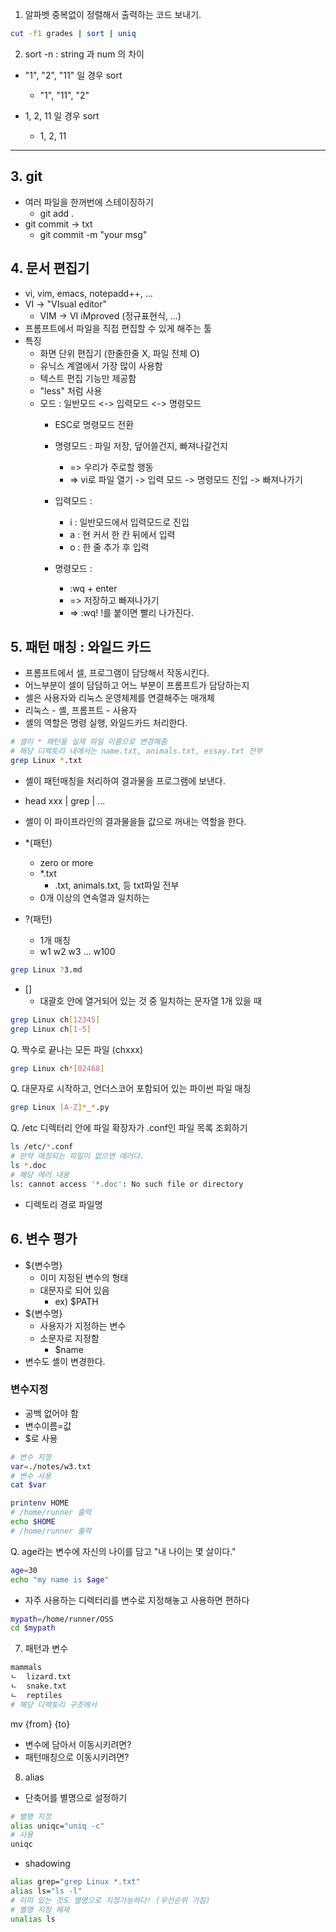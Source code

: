 1. 알파벳 중복없이 정렬해서 출력하는 코드 보내기.
```sh
cut -f1 grades | sort | uniq
```

2. sort -n : string 과 num 의 차이
- "1", "2", "11" 일 경우 sort
  - "1", "11", "2"

- 1, 2, 11 일 경우 sort
  - 1, 2, 11
-----------------------------------------------
## 3. git
  - 여러 파일을 한꺼번에 스테이징하기
    - git add .
  - git commit -> txt
    - git commit -m "your msg"

## 4. 문서 편집기
  - vi, vim, emacs, notepadd++, ...
  - VI -> "VIsual editor"
    - VIM -> VI iMproved  (정규표현식, ...)
  - 프롬프트에서 파일을 직접 편집할 수 있게 해주는 툴
  - 특징
    - 화면 단위 편집기 (한줄한줄 X, 파일 전체 O)
    - 유닉스 계열에서 가장 많이 사용함
    - 텍스트 편집 기능만 제공함
    - "less" 처럼 사용
    - 모드 : 일반모드 <-> 입력모드 <-> 명령모드
      - ESC로 명령모드 전환
      - 명령모드 : 파일 저장, 덮어쓸건지, 빠져나갈건지
        - => 우리가 주로할 행동
        - => vi로 파일 열기 -> 입력 모드 -> 명령모드 진입 -> 빠져나가기

      - 입력모드 :
        - i : 일반모드에서 입력모드로 진입
        - a : 현 커서 한 칸 뒤에서 입력
        - o : 한 줄 추가 후 입력
      - 명령모드 :
        - :wq + enter
        - => 저장하고 빠져나가기
        - => :wq!  !를 붙이면 빨리 나가진다.

## 5. 패턴 매칭 : 와일드 카드
  - 프롬프트에서 셀, 프로그램이 담당해서 작동시킨다.
  - 어느부분이 셀이 담담하고 어느 부분이 프롬프트가 담당하는지
  - 셸은 사용자와 리눅스 운영체제를 연결해주는 매개체
  - 리눅스 - 셸, 프롬프트 - 사용자
  - 셸의 역할은 명령 실행, 와일드카드 처리한다.

```sh
# 셀이 * 패턴을 실제 파일 이름으로 변경해줌
# 해당 디렉토리 내에서는 name.txt, animals.txt, essay.txt 전부
grep Linux *.txt
```
  - 셸이 패턴매칭을 처리하여 결과물을 프로그램에 보낸다.
  - head xxx | grep | ...
  - 셸이 이 파이프라인의 결과물을들 값으로 꺼내는 역할을 한다.

  - *(패턴)
    - zero or more
    - *.txt
      - .txt, animals.txt, 등 txt파일 전부
    - 0개 이상의 연속열과 일치하는

  - ?(패턴)
    - 1개 매칭
    - w1 w2 w3 ... w100
```sh
grep Linux ?3.md
```

  - []
    - 대괄호 안에 열거되어 있는 것 중 일치하는 문자열 1개 있을 때
```sh
grep Linux ch[12345]
grep Linux ch[1-5]
```

Q. 짝수로 끝나는 모든 파일 (chxxx)
```sh
grep Linux ch*[02468]
```
Q. 대문자로 시작하고, 언더스코어 포함되어 있는 파이썬 파일 매칭
```sh
grep Linux [A-Z]*_*.py
```
Q. /etc 디렉터리 안에 파일 확장자가 .conf인 파일 목록 조회하기
```sh
ls /etc/*.conf
# 만약 매칭되는 파일이 없으면 에러다.
ls *.doc
# 해당 에러 내용
ls: cannot access '*.doc': No such file or directory
```
- 디렉토리 경로 파일명

## 6. 변수 평가
- ${변수명}
  - 이미 지정된 변수의 형태
  - 대문자로 되어 있음
    - ex) $PATH
- ${변수명}
  - 사용자가 지정하는 변수
  - 소문자로 지정함
    - $name
- 변수도 셸이 변경한다.
### 변수지정
- 공백 없어야 함
- 변수이름=값
- $로 사용
```sh
# 변수 지정
var=./notes/w3.txt
# 변수 사용
cat $var
```

```sh
printenv HOME
# /home/runner 출력
echo $HOME
# /home/runner 출력
```

Q. age라는 변수에 자신의 나이를 담고 "내 나이는 몇 살이다."
```sh
age=30
echo "my name is $age"
```
- 자주  사용하는 디렉터리를 변수로 지정해놓고 사용하면 편하다
```sh
mypath=/home/runner/OSS
cd $mypath
```

7. 패턴과 변수
```sh
mammals
ㄴ  lizard.txt
ㄴ  snake.txt
ㄴ  reptiles
# 해당 디렉토리 구조에서
```
mv {from} {to}
- 변수에 담아서 이동시키려면?
- 패턴매칭으로 이동시키려면?

8. alias
  - 단축어를 별명으로 설정하기
```sh
# 별명 지정
alias uniqc="uniq -c"
# 사용
uniqc
```
- shadowing
```sh
alias grep="grep Linux *.txt"
alias ls="ls -l"
# 이미 있는 것도 별명으로 지정가능하다! (우선순위 가짐)
# 별명 지정 해제
unalias ls
```
